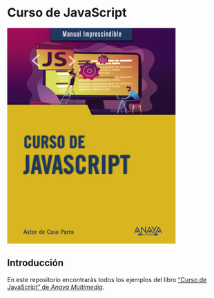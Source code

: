 # Curso de JavaScript
<img src="images/portada-libro.jpeg" height="500">

## Introducción
En este repositorio encontrarás todos los ejemplos del libro [“Curso de JavaScript” de _Anaya 
Multimedia_](https://anayamultimedia.es/libro/manuales-imprescindibles/curso-de-javascript-astor-de-caso-parra-9788441542280/).
